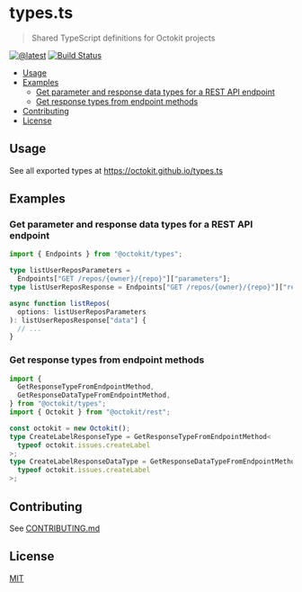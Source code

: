 # types.ts

> Shared TypeScript definitions for Octokit projects

[![@latest](https://img.shields.io/npm/v/@octokit/types.svg)](https://www.npmjs.com/package/@octokit/types)
[![Build Status](https://github.com/octokit/types.ts/workflows/Test/badge.svg)](https://github.com/octokit/types.ts/actions?workflow=Test)

<!-- toc -->

- [Usage](#usage)
- [Examples](#examples)
  - [Get parameter and response data types for a REST API endpoint](#get-parameter-and-response-data-types-for-a-rest-api-endpoint)
  - [Get response types from endpoint methods](#get-response-types-from-endpoint-methods)
- [Contributing](#contributing)
- [License](#license)

<!-- tocstop -->

## Usage

See all exported types at https://octokit.github.io/types.ts

## Examples

### Get parameter and response data types for a REST API endpoint

```ts
import { Endpoints } from "@octokit/types";

type listUserReposParameters =
  Endpoints["GET /repos/{owner}/{repo}"]["parameters"];
type listUserReposResponse = Endpoints["GET /repos/{owner}/{repo}"]["response"];

async function listRepos(
  options: listUserReposParameters
): listUserReposResponse["data"] {
  // ...
}
```

### Get response types from endpoint methods

```ts
import {
  GetResponseTypeFromEndpointMethod,
  GetResponseDataTypeFromEndpointMethod,
} from "@octokit/types";
import { Octokit } from "@octokit/rest";

const octokit = new Octokit();
type CreateLabelResponseType = GetResponseTypeFromEndpointMethod<
  typeof octokit.issues.createLabel
>;
type CreateLabelResponseDataType = GetResponseDataTypeFromEndpointMethod<
  typeof octokit.issues.createLabel
>;
```

## Contributing

See [CONTRIBUTING.md](CONTRIBUTING.md)

## License

[MIT](LICENSE)
